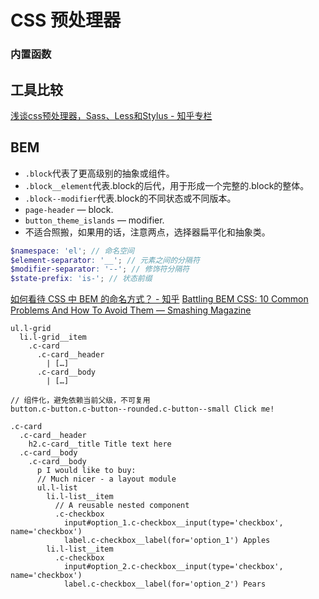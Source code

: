 # CSS 预处理器

### 内置函数

## 工具比较
[浅谈css预处理器，Sass、Less和Stylus - 知乎专栏](https://zhuanlan.zhihu.com/p/23382462)

## BEM
* `.block`代表了更高级别的抽象或组件。
* `.block__element`代表.block的后代，用于形成一个完整的.block的整体。
* `.block--modifier`代表.block的不同状态或不同版本。
* `page-header` — block.
* `button_theme_islands` — modifier.
* 不适合照搬，如果用的话，注意两点，选择器扁平化和抽象类。

```scss
$namespace: 'el'; // 命名空间
$element-separator: '__'; // 元素之间的分隔符
$modifier-separator: '--'; // 修饰符分隔符
$state-prefix: 'is-'; // 状态前缀
```
[如何看待 CSS 中 BEM 的命名方式？ - 知乎](https://www.zhihu.com/question/21935157/answer/19836373)
[Battling BEM CSS: 10 Common Problems And How To Avoid Them — Smashing Magazine](https://www.smashingmagazine.com/2016/06/battling-bem-extended-edition-common-problems-and-how-to-avoid-them/)

```pug
ul.l-grid
  li.l-grid__item
    .c-card
      .c-card__header
        | […]
      .c-card__body
        | […]

// 组件化，避免依赖当前父级，不可复用
button.c-button.c-button--rounded.c-button--small Click me!

.c-card
  .c-card__header
    h2.c-card__title Title text here
  .c-card__body
    .c-card__body
      p I would like to buy:
      // Much nicer - a layout module
      ul.l-list
        li.l-list__item
          // A reusable nested component
          .c-checkbox
            input#option_1.c-checkbox__input(type='checkbox', name='checkbox')
            label.c-checkbox__label(for='option_1') Apples
        li.l-list__item
          .c-checkbox
            input#option_2.c-checkbox__input(type='checkbox', name='checkbox')
            label.c-checkbox__label(for='option_2') Pears
```
